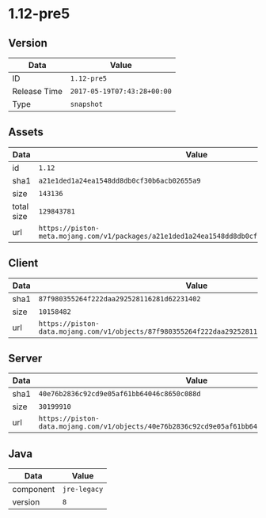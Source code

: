 # 1.12-pre5

## Version

|**Data**        | **Value**                 |
|----------------|-------------------------|
| ID   | ```1.12-pre5```   |
| Release Time   | ```2017-05-19T07:43:28+00:00```   |
| Type   | ```snapshot```   |

## Assets

|**Data**        | **Value**                 |
|----------------|-------------------------|
| id   | ```1.12```   |
| sha1   | ```a21e1ded1a24ea1548dd8db0cf30b6acb02655a9```   |
| size   | ```143136```   |
| total size  | ```129843781```  |
| url       | ```https://piston-meta.mojang.com/v1/packages/a21e1ded1a24ea1548dd8db0cf30b6acb02655a9/1.12.json``` |

## Client

|**Data**        | **Value**                 |
|----------------|-------------------------|
| sha1   | ```87f980355264f222daa292528116281d62231402```   |
| size   | ```10158482```   |
| url       | ```https://piston-data.mojang.com/v1/objects/87f980355264f222daa292528116281d62231402/client.jar``` |

## Server

|**Data**        | **Value**                 |
|----------------|-------------------------|
| sha1   | ```40e76b2836c92cd9e05af61bb64046c8650c088d```   |
| size   | ```30199910```   |
| url       | ```https://piston-data.mojang.com/v1/objects/40e76b2836c92cd9e05af61bb64046c8650c088d/server.jar``` |

## Java

|**Data**        | **Value**                 |
|----------------|-------------------------|
| component   | ```jre-legacy```   |
| version   | ```8```   |